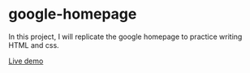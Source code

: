 # google-homepage

In this project, I will replicate the google homepage to practice writing HTML and css.

[Live demo](ttps://granaj91.github.io/google-homepage/)
